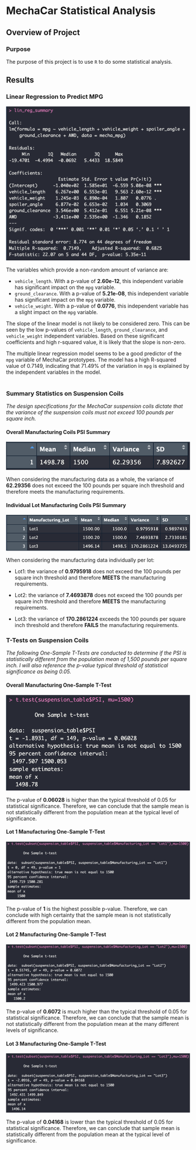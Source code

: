 # MechaCar Statistical Analysis

## Overview of Project

### Purpose

The purpose of this project is to use `R` to do some statistical analysis.

## Results

### Linear Regression to Predict MPG

![MPGLinearRegSummary](img/MPGLinearRegSummary.png)

The variables which provide a non-random amount of variance are:

- `vehicle_length`. With a p-value of **2.60e-12**, this independent variable has significant impact on the `mpg` variable.
- `ground_clearance`. With a p-value of **5.21e-08**, this independent variable has significant impact on the `mpg` variable.
- `vehicle_weight`. With a p-value of **0.0776**, this independent variable has a slight impact on the `mpg` variable.

The slope of the linear model is not likely to be considered zero. This can be seen by the low p-values of `vehicle_length`, `ground_clearance`, and `vehicle_weight` independent variables. Based on these significant coefficients and high r-squared value, it is likely that the slope is non-zero.

The multiple linear regression model seems to be a good predictor of the `mpg` variable of MechaCar prototypes. The model has a high R-squared value of 0.7149, indicating that 71.49% of the variation in `mpg` is explained by the independent variables in the model.<br><br>


### Summary Statistics on Suspension Coils

*The design specifications for the MechaCar suspension coils dictate that the variance of the suspension coils must not exceed 100 pounds per square inch.*
#### Overall Manufacturing Coils PSI Summary

![TotalSummary](img/TotalSummary.png)

When considering the manufacturing data as a whole, the variance of **62.29356** does not exceed the 100 pounds per square inch threshold and therefore meets the manufacturing requirements.

#### Individual Lot Manufacturing Coils PSI Summary

![LotSummary](img/LotSummary.png)

When considering the manufacturing data individually per lot:

- Lot1: the variance of **0.9795918** does not exceed the 100 pounds per square inch threshold and therefore **MEETS** the manufacturing requirements.

- Lot2: the variance of **7.4693878** does not exceed the 100 pounds per square inch threshold and therefore **MEETS** the manufacturing requirements.

- Lot3: the variance of **170.2861224** exceeds the 100 pounds per square inch threshold and therefore **FAILS** the manufacturing requirements.


### T-Tests on Suspension Coils

*The following One-Sample T-Tests are conducted to determine if the PSI is statistically different from the population mean of 1,500 pounds per square inch. I will also reference the p-value typical threshold of statistical significance as being 0.05.*

#### Overall Manufacturing One-Sample T-Test

![TotalSampleTTest](img/TotalSampleTTest.png)

The p-value of **0.06028** is higher than the typical threshold of 0.05 for statistical significance. Therefore, we can conclude that the sample mean is not statistically different from the population mean at the typical level of significance.

#### Lot 1 Manufacturing One-Sample T-Test

![Lot1SampleTTest](img/Lot1SampleTTest.png)

The p-value of **1** is the highest possible p-value. Therefore, we can conclude with high certainty that the sample mean is not statistically different from the population mean.

#### Lot 2 Manufacturing One-Sample T-Test

![Lot2SampleTTest](img/Lot2SampleTTest.png)

The p-value of **0.6072** is much higher than the typical threshold of 0.05 for statistical significance. Therefore, we can conclude that the sample mean is not statistically different from the population mean at the many different levels of significance.

#### Lot 3 Manufacturing One-Sample T-Test

![Lot3SampleTTest](img/Lot3SampleTTest.png)

The p-value of **0.04168** is lower than the typical threshold of 0.05 for statistical significance. Therefore, we can conclude that sample mean is statistically different from the population mean at the typical level of significance.
